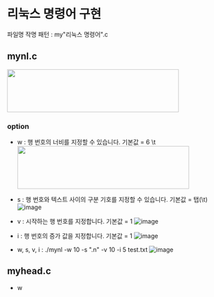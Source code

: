 # 리눅스 명령어 구현
파일명 작명 패턴 : my"리눅스 명령어".c
## mynl.c
<img src="https://github.com/alscjf1329/SysP_3-1/assets/48661310/3b512281-e786-4e26-a949-9584589f4512.png" width="400" height="100"/>

### option
+ w : 행 번호의 너비를 지정할 수 있습니다. 기본값 = 6
\t<img src="https://github.com/alscjf1329/SysP_3-1/assets/48661310/eafda3d8-6db3-4c4b-ac97-46a3ce805f5f.png" width="400" height="100"/>
  
+ s : 행 번호와 텍스트 사이의 구분 기호를 지정할 수 있습니다. 기본값 = 탭(\t)
  ![image](https://github.com/alscjf1329/SysP_3-1/assets/48661310/138cc451-96b5-436b-a599-2876c64971d2)
  
+ v : 시작하는 행 번호를 지정합니다. 기본값 = 1
  ![image](https://github.com/alscjf1329/SysP_3-1/assets/48661310/cd3ee6e4-c315-49a8-9872-51bd46b0c84d)

+ i : 행 번호의 증가 값을 지정합니다. 기본값 = 1
  ![image](https://github.com/alscjf1329/SysP_3-1/assets/48661310/ae121042-0912-47dd-a814-34b7aa7e1be4)
  
+ w, s, v, i : ./mynl -w 10 -s ".n"  -v 10 -i 5 test.txt
  ![image](https://github.com/alscjf1329/SysP_3-1/assets/48661310/788d6a80-7f0e-43c4-bd83-5f9262f6cb10)
  
## myhead.c
+ w
